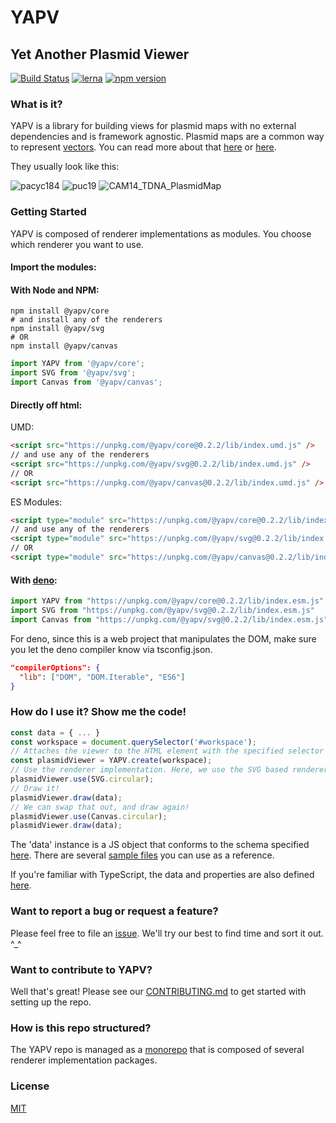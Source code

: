 # YAPV
## **Y**et **A**nother **P**lasmid **V**iewer

[![Build Status](https://travis-ci.com/mycql/yapv.svg?branch=master)](https://travis-ci.com/mycql/yapv)
[![lerna](https://img.shields.io/badge/maintained%20with-lerna-cc00ff.svg)](https://lerna.js.org/)
[![npm version](https://badge.fury.io/js/%40yapv%2Fcore.svg)](https://badge.fury.io/js/%40yapv%2Fcore)

### What is it?

YAPV is a library for building views for plasmid maps with no external dependencies and is framework agnostic. Plasmid maps are a common way to represent [vectors](https://en.wikipedia.org/wiki/Vector_%28molecular_biology%29). You can read more about that [here](https://bitesizebio.com/43119/the-beginners-guide-to-reading-plasmid-maps/) or [here](https://pediaa.com/how-to-read-a-plasmid-map/).

They usually look like this:

![pacyc184](https://www.bocascientific.com/images/pacyc184.gif "https://www.bocascientific.com/")
![puc19](https://www.bocascientific.com/images/puc19.gif "https://www.bocascientific.com/")
![CAM14_TDNA_PlasmidMap](http://2014.igem.org/wiki/images/thumb/0/09/CAM14_TDNA_PlasmidMap.png/180px-CAM14_TDNA_PlasmidMap.png "http://2014.igem.org")

### Getting Started
YAPV is composed of renderer implementations as modules. You choose which renderer you want to use.

#### Import the modules:

#### With Node and NPM:
```shell
npm install @yapv/core
# and install any of the renderers
npm install @yapv/svg
# OR
npm install @yapv/canvas
```
```javascript
import YAPV from '@yapv/core';
import SVG from '@yapv/svg';
import Canvas from '@yapv/canvas';
```

#### Directly off html:
UMD:
```html
<script src="https://unpkg.com/@yapv/core@0.2.2/lib/index.umd.js" />
// and use any of the renderers
<script src="https://unpkg.com/@yapv/svg@0.2.2/lib/index.umd.js" />
// OR
<script src="https://unpkg.com/@yapv/canvas@0.2.2/lib/index.umd.js" />
```
ES Modules:
```html
<script type="module" src="https://unpkg.com/@yapv/core@0.2.2/lib/index.esm.js" />
// and use any of the renderers
<script type="module" src="https://unpkg.com/@yapv/svg@0.2.2/lib/index.esm.js" />
// OR
<script type="module" src="https://unpkg.com/@yapv/canvas@0.2.2/lib/index.esm.js" />
```

#### With [deno](https://deno.land):
```javascript
import YAPV from "https://unpkg.com/@yapv/core@0.2.2/lib/index.esm.js"
import SVG from "https://unpkg.com/@yapv/svg@0.2.2/lib/index.esm.js"
import Canvas from "https://unpkg.com/@yapv/svg@0.2.2/lib/index.esm.js"
```
For deno, since this is a web project that manipulates the DOM, make sure you let the deno compiler know via tsconfig.json.
```json
"compilerOptions": {
  "lib": ["DOM", "DOM.Iterable", "ES6"]
}
```

### How do I use it? Show me the code!
```typescript
const data = { ... }
const workspace = document.querySelector('#workspace');
// Attaches the viewer to the HTML element with the specified selector
const plasmidViewer = YAPV.create(workspace);
// Use the renderer implementation. Here, we use the SVG based renderer
plasmidViewer.use(SVG.circular);
// Draw it!
plasmidViewer.draw(data);
// We can swap that out, and draw again!
plasmidViewer.use(Canvas.circular);
plasmidViewer.draw(data);
```

The 'data' instance is a JS object that conforms to the schema specified [here](./packages/core/src/schema.json). There are several [sample files](./examples/data) you can use as a reference.


If you're familiar with TypeScript, the data and properties are also defined [here](./packages/core/src/models.ts).

### Want to report a bug or request a feature?
Please feel free to file an [issue](https://github.com/mycql/yapv/issues). We'll try our best to find time and sort it out. ^_^

### Want to contribute to YAPV?
Well that's great! Please see our [CONTRIBUTING.md](./CONTRIBUTING.md) to get started with setting up the repo.

### How is this repo structured?
The YAPV repo is managed as a [monorepo](https://en.wikipedia.org/wiki/Monorepo) that is composed of several renderer implementation packages.


### License
[MIT](./LICENSE)
